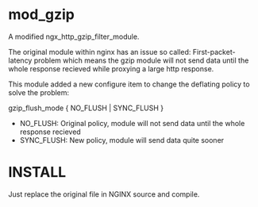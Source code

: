 mod_gzip
========

A modified ngx_http_gzip_filter_module.

The original module within nginx has an issue so called: First-packet-latency problem which means the gzip module will not send data until the whole response recieved while proxying a large http response.

This module added a new configure item to change the deflating policy to solve the problem:

gzip_flush_mode { NO_FLUSH | SYNC_FLUSH }

* NO_FLUSH: Original policy, module will not send data until the whole response recieved
* SYNC_FLUSH: New policy, module will send data quite sooner

INSTALL
=======
Just replace the original file in NGINX source and compile.
